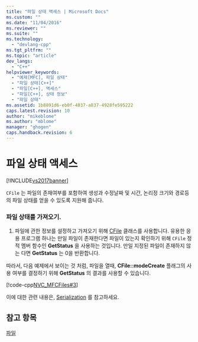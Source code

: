 ```yaml
---
title: "파일 상태 액세스 | Microsoft Docs"
ms.custom: ""
ms.date: "11/04/2016"
ms.reviewer: ""
ms.suite: ""
ms.technology: 
  - "devlang-cpp"
ms.tgt_pltfrm: ""
ms.topic: "article"
dev_langs: 
  - "C++"
helpviewer_keywords: 
  - "예제[MFC], 파일 상태"
  - "파일 상태[C++]"
  - "파일[C++], 액세스"
  - "파일[C++], 상태 정보"
  - "파일 상태"
ms.assetid: 1b8891d6-eb0f-4037-a837-4928fe595222
caps.latest.revision: 10
author: "mikeblome"
ms.author: "mblome"
manager: "ghogen"
caps.handback.revision: 6
---
```

# 파일 상태 액세스
[!INCLUDE[vs2017banner](../assembler/inline/includes/vs2017banner.md)]

`CFile` 는 파일의 존재여부를 포함하여 생성과 수정날짜 및 시간, 논리정 크기와 경로등의 파일 상태를 얻을 수 있도록 지원해 줍니다.  
  
### 파일 상태를 가져오기.  
  
1.  파일에 관한 정보를 설정하고 가져오기 위해 [CFile](../mfc/reference/cfile-class.md) 클래스를 사용합니다.  유용한 응용 프로그램 하나는 만일 파일이 존재한다면 파일이 있는지 확인하기 위해 `CFile` 정적 멤버 함수인 **GetStatus** 을 사용하는 것입니다.  만일 지정된 파일이 존재하지 않는 다면 **GetStatus** 는 0을 반환합니다.  
  
 따라서, 다음 예제에서 보이는 것 처럼, 파일을 열때, **CFile::modeCreate** 플래그의 사용 여부를 결정하기 위해 **GetStatus** 의 결과를 사용할 수 있습니다.  
  
 [!code-cpp[NVC_MFCFiles#3](../mfc/codesnippet/CPP/accessing-file-status_1.cpp)]  
  
 이에 대한 관련 내용은, [Serialization](../mfc/serialization-in-mfc.md) 를 참고하세요.  
  
## 참고 항목  
 [파일](../mfc/files-in-mfc.md)